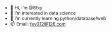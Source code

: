 - 👋 Hi, I’m @8fxy
- 👀 I’m interested in data science
- 🌱 I’m currently learning python/database/web
- 📫 Email: fxy312@126.com

<!---
8fxy/8fxy is a ✨ special ✨ repository because its `README.md` (this file) appears on your GitHub profile.
You can click the Preview link to take a look at your changes.
--->
